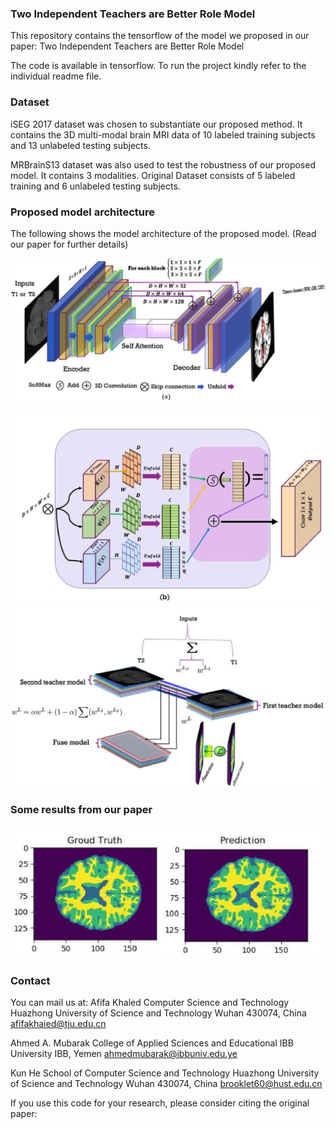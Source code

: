 
### Two Independent Teachers are Better Role Model





This repository contains the tensorflow  of the model we proposed in our paper: Two Independent Teachers are Better Role Model

The code is available in tensorflow. To run the project kindly refer to the individual readme file.





### Dataset


iSEG 2017 dataset was chosen to substantiate our proposed method. It contains the 3D multi-modal brain MRI data of 10 labeled training subjects and 13 unlabeled testing subjects.


MRBrainS13 dataset was also used to test the robustness of our proposed model. It contains 3 modalities. Original Dataset consists of 5 labeled training and 6 unlabeled testing subjects. 




### Proposed model architecture

The following shows the model architecture of the proposed model. (Read our paper for further details)

![model](./Proposed_Model.jpg)

![model](./Proposed_Model2.jpg)
![model](./Proposed_Model3.jpg)






### Some results from our paper


![model](./Result.jpg)




### Contact






You can mail us at: 
Afifa Khaled 
Computer Science and Technology
Huazhong University of Science and Technology
Wuhan 430074, China
afifakhaied@tju.edu.cn

Ahmed A. Mubarak
College of Applied Sciences and Educational
IBB University
IBB, Yemen
ahmedmubarak@ibbuniv.edu.ye

Kun He
School of Computer Science and Technology
Huazhong University of Science and Technology
Wuhan 430074, China
brooklet60@hust.edu.cn



If you use this code for your research, please consider citing the original paper:




 



